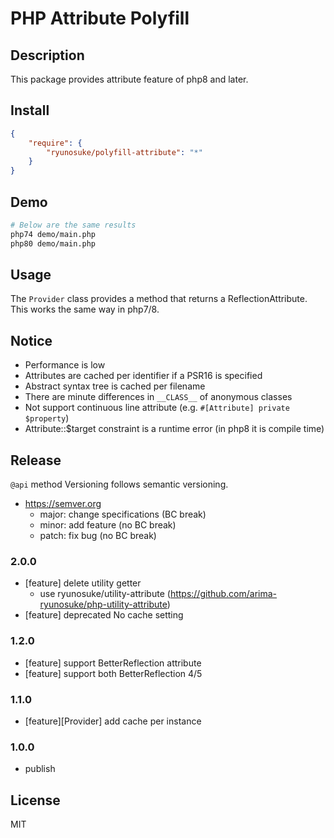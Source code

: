 PHP Attribute Polyfill
====

## Description

This package provides attribute feature of php8 and later.

## Install

```json
{
    "require": {
        "ryunosuke/polyfill-attribute": "*"
    }
}
```

## Demo

```sh
# Below are the same results
php74 demo/main.php
php80 demo/main.php
```

## Usage

The `Provider` class provides a method that returns a ReflectionAttribute.
This works the same way in php7/8.

## Notice

- Performance is low
- Attributes are cached per identifier if a PSR16 is specified
- Abstract syntax tree is cached per filename
- There are minute differences in `__CLASS__` of anonymous classes
- Not support continuous line attribute (e.g. `#[Attribute] private $property`)
- Attribute::$target constraint is a runtime error (in php8 it is compile time)

## Release

`@api` method Versioning follows semantic versioning.

- https://semver.org
  - major: change specifications (BC break)
  - minor: add feature (no BC break)
  - patch: fix bug (no BC break)

### 2.0.0

- [feature] delete utility getter
  - use ryunosuke/utility-attribute (https://github.com/arima-ryunosuke/php-utility-attribute)
- [feature] deprecated No cache setting

### 1.2.0

- [feature] support BetterReflection attribute
- [feature] support both BetterReflection 4/5

### 1.1.0

- [feature][Provider] add cache per instance

### 1.0.0

- publish

## License

MIT
